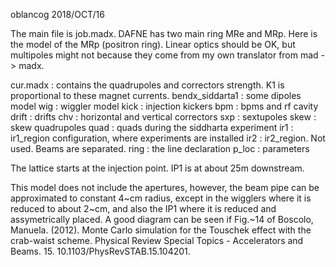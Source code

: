 oblancog 2018/OCT/16


The main file is job.madx.
DAFNE has two main ring MRe and MRp. Here is the model of the MRp (positron ring).
Linear optics should be OK, but multipoles might not because they come from my
own translator from mad -> madx.


cur.madx : contains the quadrupoles and correctors strength. K1 is proportional to these magnet currents.
bendx_siddarta1 : some dipoles model
wig   : wiggler model
kick  : injection kickers
bpm   : bpms and rf cavity
drift : drifts
chv   : horizontal and vertical correctors
sxp   : sextupoles
skew  : skew quadrupoles
quad  : quads during the siddharta experiment
ir1   : ir1_region configuration, where experiments are installed
ir2   : ir2_region. Not used. Beams are separated.
ring  : the line declaration
p_loc : parameters


The lattice starts at the injection point. IP1 is at about 25m downstream.

This model does not include the apertures, however, the beam pipe can be approximated to constant 4~cm radius, except in the wigglers where it is reduced to about 2~cm, and also the IP1 where it is reduced and assymetrically placed.
A good diagram can be seen if Fig.~14 of Boscolo, Manuela. (2012). Monte Carlo simulation for the Touschek effect with the crab-waist scheme. Physical Review Special Topics - Accelerators and Beams. 15. 10.1103/PhysRevSTAB.15.104201.
